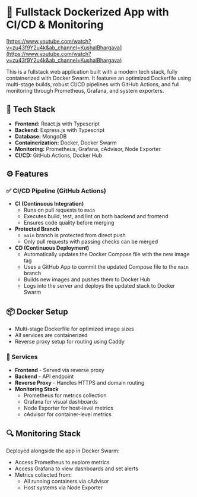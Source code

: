 # 🚀 Fullstack Dockerized App with CI/CD & Monitoring

[https://www.youtube.com/watch?v=zu43f9Y2u4k&ab_channel=KushalBhargava](https://www.youtube.com/watch?v=zu43f9Y2u4k&ab_channel=KushalBhargava)

This is a fullstack web application built with a modern tech stack, fully containerized with Docker Swarm. It features an optimized Dockerfile using multi-stage builds, robust CI/CD pipelines with GitHub Actions, and full monitoring through Prometheus, Grafana, and system exporters.

## 🧱 Tech Stack

- **Frontend:** React.js with Typescript
- **Backend:** Express.js with Typescript
- **Database:** MongoDB
- **Containerization:** Docker, Docker Swarm
- **Monitoring:** Prometheus, Grafana, cAdvisor, Node Exporter
- **CI/CD:** GitHub Actions, Docker Hub

## ⚙️ Features

### ✅ CI/CD Pipeline (GitHub Actions)

- **CI (Continuous Integration)**
    - Runs on pull requests to `main`
    - Executes build, test, and lint on both backend and frontend
    - Ensures code quality before merging
- **Protected Branch**
    - `main` branch is protected from direct push
    - Only pull requests with passing checks can be merged
- **CD (Continuous Deployment)**
    - Automatically updates the Docker Compose file with the new image tag
    - Uses a GitHub App to commit the updated Compose file to the `main` branch
    - Builds new images and pushes them to Docker Hub
    - Logs into the server and deploys the updated stack to Docker Swarm

## 📦 Docker Setup

- Multi-stage Dockerfile for optimized image sizes
- All services are containerized
- Reverse proxy setup for routing using Caddy

### 🐳 Services

- **Frontend** - Served via reverse proxy
- **Backend** - API endpoint
- **Reverse Proxy** - Handles HTTPS and domain routing
- **Monitoring Stack**
    - Prometheus for metrics collection
    - Grafana for visual dashboards
    - Node Exporter for host-level metrics
    - cAdvisor for container-level metrics

## 🔍 Monitoring Stack

Deployed alongside the app in Docker Swarm:

- Access Prometheus to explore metrics
- Access Grafana to view dashboards and set alerts
- Metrics collected from:
    - All running containers via cAdvisor
    - Host systems via Node Exporter
